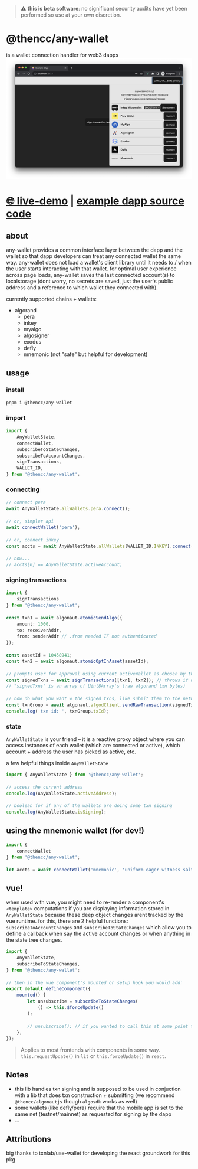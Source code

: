 > ⚠️ **this is beta software**: no significant security audits have yet been performed so use at your own discretion.


# @thencc/any-wallet
is a wallet connection handler for web3 dapps
![](./any-wallet-screenshot.png)

# [🌐 live-demo](https://thencc.github.io/any-wallet/) | [example dapp source code](https://github.com/thencc/any-wallet/blob/main/example-dapp/src/components/Demo.vue)


## about
any-wallet provides a common interface layer between the dapp and the wallet so that dapp developers can treat any connected wallet the same way. any-wallet does not load a wallet's client library until it needs to / when the user starts interacting with that wallet. for optimal user experience across page loads, any-wallet saves the last connected account(s) to localstorage (dont worry, no secrets are saved, just the user's public address and a reference to which wallet they connected with).

currently supported chains + wallets:
- algorand
	- pera
	- inkey
	- myalgo
	- algosigner
	- exodus
	- defly
	- mnemonic (not "safe" but helpful for development)


## usage

### install
```bash
pnpm i @thencc/any-wallet
```

### import
```ts
import {
	AnyWalletState,
	connectWallet,
	subscribeToStateChanges,
	subscribeToAccountChanges,
	signTransactions,
	WALLET_ID,
} from '@thencc/any-wallet';
```


### connecting
```ts
// connect pera
await AnyWalletState.allWallets.pera.connect();

// or, simpler api
await connectWallet('pera');

// or, connect inkey
const accts = await AnyWalletState.allWallets[WALLET_ID.INKEY].connect();

// now...
// accts[0] == AnyWalletState.activeAccount;
```

### signing transactions
```ts
import {
	signTransactions
} from '@thencc/any-wallet';

const txn1 = await algonaut.atomicSendAlgo({
	amount: 1000,
	to: receiverAddr,
	from: senderAddr // .from needed IF not authenticated
});

const assetId = 10458941;
const txn2 = await algonaut.atomicOptInAsset(assetId);

// prompts user for approval using current activeWallet as chosen by the user
const signedTxns = await signTransactions([txn1, txn2]); // throws if user rejects txn
// "signedTxns" is an array of Uint8Array's (raw algorand txn bytes)

// now do what you want w the signed txns, like submit them to the network
const txnGroup = await algonaut.algodClient.sendRawTransaction(signedTxns).do();
console.log('txn id: ', txnGroup.txId);
```


### state
`AnyWalletState` is your friend – it is a reactive proxy object where you can access instances of each wallet (which are connected or active), which account + address the user has picked as active, etc.

a few helpful things inside `AnyWalletState`
```ts
import { AnyWalletState } from '@thencc/any-wallet';

// access the current address
console.log(AnyWalletState.activeAddress);

// boolean for if any of the wallets are doing some txn signing
console.log(AnyWalletState.isSigning);
```


## using the mnemonic wallet (for dev!)
```ts
import {
	connectWallet
} from '@thencc/any-wallet';

let accts = await connectWallet('mnemonic', 'uniform eager witness salt evolve pole envelope name supreme column begin venue decline blast finger grunt avoid people crawl during street priority diary ability lend');
```



## vue!
when used with vue, you might need to re-render a component's `<template>` computations if you are displaying information stored in `AnyWalletState` because these deep object changes arent tracked by the vue runtime. for this, there are 2 helpful functions: `subscribeToAccountChanges` and `subscribeToStateChanges` which allow you to define a callback when say the active account changes or when anything in the state tree changes.

```ts
import {
	AnyWalletState,
	subscribeToStateChanges,
} from '@thencc/any-wallet';

// then in the vue component's mounted or setup hook you would add:
export default defineComponent({
	mounted() {
		let unsubscribe = subscribeToStateChanges(
			() => this.$forceUpdate()
		);

		// unsubscribe(); // if you wanted to call this at some point the handler would stop getting called
	},
});
```

> Applies to most frontends with components in some way. `this.requestUpdate()` in `lit` or `this.forceUpdate()` in `react`.



## Notes
- this lib handles txn signing and is supposed to be used in conjuction with a lib that does txn construction + submitting (we recommend `@thencc/algonautjs` though `algosdk` works as well)
- some wallets (like defly/pera) require that the mobile app is set to the same net (testnet/mainnet) as requested for signing by the dapp
- ...


## Attributions

big thanks to txnlab/use-wallet for developing the react groundwork for this pkg

